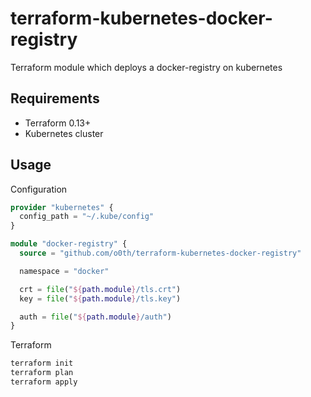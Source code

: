# terraform-kubernetes-docker-registry

Terraform module which deploys a docker-registry on kubernetes

## Requirements

* Terraform 0.13+
* Kubernetes cluster

## Usage

Configuration

```terraform
provider "kubernetes" {
  config_path = "~/.kube/config"
}

module "docker-registry" {
  source = "github.com/o0th/terraform-kubernetes-docker-registry"

  namespace = "docker"

  crt = file("${path.module}/tls.crt")
  key = file("${path.module}/tls.key")

  auth = file("${path.module}/auth")
}
```

Terraform

```bash
terraform init
terraform plan
terraform apply
```

